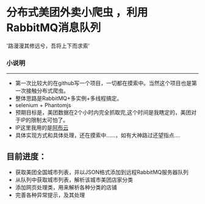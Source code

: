 分布式美团外卖小爬虫 ，利用RabbitMQ消息队列
===
'路漫漫其修远兮，吾将上下而求索'
### 小说明
---

* 第一次比较大的在github写一个项目，一切都在摸索中。当然这个项目也是第一次接触分布式爬虫。<br>
* 整体思路是RabbitMQ+多实例+多线程搞定。
* selenium + Phantomjs
* 预期目标是，美团数据在2个小时内完全抓取完,这个时间是我瞎定的，美团对于IP的限制太可怕了。<br>
* IP这里我用的是<a href ="https://www.abuyun.com/">阿布云</a>	<br>
* 具体实现方式和具体处理，还在摸索中......，如有大神路过还望指点....

## 目前进度：

* 获取美团全国城市列表，并以JSON格式添加到远程RabbitMQ服务器队列<br>
* 从队列中获取城市列表，解析该城市美团店家分类<br>
* 添加网页处理类，用来解析各种分类的店铺
* 完善各种异常提示，及其处理


